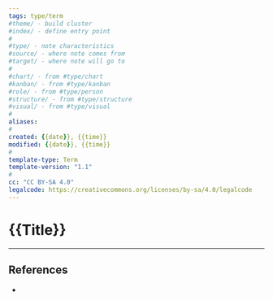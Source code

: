 ```yaml
---
tags: type/term
#theme/ - build cluster 
#index/ - define entry point
#
#type/ - note characteristics
#source/ - where note comes from
#target/ - where note will go to
#
#chart/ - from #type/chart 
#kanban/ - from #type/kanban
#role/ - from #type/person
#structure/ - from #type/structure
#visual/ - from #type/visual 
#
aliases: 
#
created: {{date}}, {{time}}
modified: {{date}}, {{time}}
#
template-type: Term
template-version: "1.1"
#
cc: "CC BY-SA 4.0"
legalcode: https://creativecommons.org/licenses/by-sa/4.0/legalcode
---
```


# {{Title}}

<!-- TERM Definition of term goes here -->

---
## References
<!-- Links to pages not referenced in the content -->
- 













